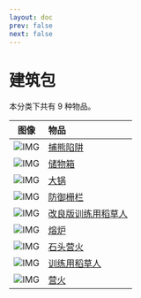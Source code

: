 ```yaml
---
layout: doc
prev: false
next: false
---
```


# 建筑包

本分类下共有 9 种物品。

| 图像 | 物品 |
| :-: | :-- |
| ![IMG](/wiki/item/bear_trap.png) | [捕熊陷阱](bear-trap) |
| ![IMG](/wiki/item/kit_storage_box.png) | [储物箱](kit-storage-box) |
| ![IMG](/wiki/item/kit_big_pot.png) | [大锅](kit-big-pot) |
| ![IMG](/wiki/item/kit_palisade.png) | [防御栅栏](kit-palisade) |
| ![IMG](/wiki/item/kit_train_dummy_b.png) | [改良版训练用稻草人](kit-train-dummy-b) |
| ![IMG](/wiki/item/kit_furnace.png) | [熔炉](kit-furnace) |
| ![IMG](/wiki/item/kit_campfire_stone.png) | [石头营火](kit-campfire-stone) |
| ![IMG](/wiki/item/kit_train_dummy_a.png) | [训练用稻草人](kit-train-dummy-a) |
| ![IMG](/wiki/item/kit_campfire.png) | [营火](kit-campfire) |

<style scoped>
  td img { max-width: 64px; max-height: 64px; }
</style>
